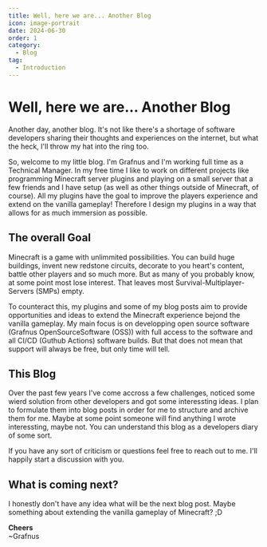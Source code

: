 ```yaml
---
title: Well, here we are... Another Blog
icon: image-portrait
date: 2024-06-30
order: 1
category:
  - Blog
tag:
  - Introduction
---
```


# Well, here we are... Another Blog

Another day, another blog. It's not like there's a shortage of software developers sharing their thoughts and experiences on the internet, but what the heck, I'll throw my hat into the ring too.

So, welcome to my little blog. I'm Grafnus and I'm working full time as a Technical Manager. 
In my free time I like to work on different projects like programming Minecraft server plugins and 
playing on a small server that a few friends and I have setup (as well as other things outside of Minecraft, of course). 
All my plugins have the goal to improve the players experience and extend on the vanilla gameplay! 
Therefore I design my plugins in a way that allows for as much immersion as possible.

## The overall Goal

Minecraft is a game with unlimmited possibilities. 
You can build huge buildings, invent new redstone circuits, decorate to you heart's content, battle other players and so much more.
But as many of you probably know, at some point most lose interest. That leaves most Survival-Multiplayer-Servers (SMPs) empty.

To counteract this, my plugins and some of my blog posts aim to provide opportunities and ideas to extend the Minecraft experience bejond the vanilla gameplay.
My main focus is on developping open source software (Grafnus OpenSourceSoftware (OSS)) with full access to the software and all CI/CD (Guthub Actions) software builds.
But that does not mean that support will always be free, but only time will tell.

## This Blog

Over the past few years I've come accross a few challenges, noticed some wierd solution from other developers and got some interessting ideas. 
I plan to formulate them into blog posts in order for me to structure and archive them for me. 
Maybe at some point someone will find anything I wrote interessting, maybe not. 
You can understand this blog as a developers diary of some sort.

If you have any sort of criticism or questions feel free to reach out to me. I'll happily start a discussion with you.

## What is coming next?

I honestly don't have any idea what will be the next blog post. Maybe something about extending the vanilla gameplay of Minecraft? ;D

**Cheers**  
~Grafnus
